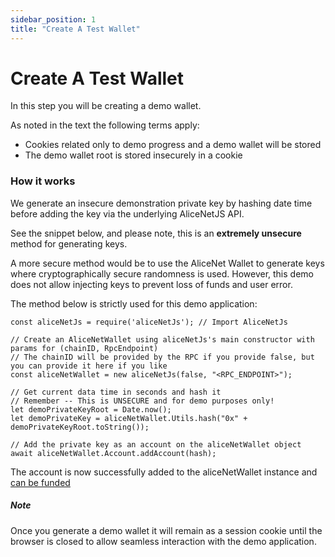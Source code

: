 ```yaml
---
sidebar_position: 1
title: "Create A Test Wallet"
---
```


# Create A Test Wallet

In this step you will be creating a demo wallet.

As noted in the text the following terms apply:

- Cookies related only to demo progress and a demo wallet will be stored
- The demo wallet root is stored insecurely in a cookie

### How it works

We generate an insecure demonstration private key by hashing date time before adding the key via the underlying AliceNetJS API.

See the snippet below, and please note, this is an **extremely unsecure** method for generating keys.

A more secure method would be to use the AliceNet Wallet to generate keys where cryptographically secure randomness is used. However, this demo does not allow injecting keys to prevent loss of funds and user error.

The method below is strictly used for this demo application:

```
const aliceNetJs = require('aliceNetJs'); // Import AliceNetJs

// Create an AliceNetWallet using aliceNetJs's main constructor with params for (chainID, RpcEndpoint) 
// The chainID will be provided by the RPC if you provide false, but you can provide it here if you like
const aliceNetWallet = new aliceNetJs(false, "<RPC_ENDPOINT>"); 

// Get current data time in seconds and hash it
// Remember -- This is UNSECURE and for demo purposes only!
let demoPrivateKeyRoot = Date.now(); 
let demoPrivateKey = aliceNetWallet.Utils.hash("0x" + demoPrivateKeyRoot.toString()); 

// Add the private key as an account on the aliceNetWallet object
await aliceNetWallet.Account.addAccount(hash); 

```

The account is now successfully added to the aliceNetWallet instance and [can be funded](/docs/ui-in-depth/fund-a-wallet)

##### Note

Once you generate a demo wallet it will remain as a session cookie until the browser is closed to allow seamless interaction with the demo application.